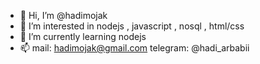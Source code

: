 - 👋 Hi, I’m @hadimojak
- 👀 I’m interested in nodejs , javascript , nosql , html/css
- 🌱 I’m currently learning nodejs
- 📫 mail: hadimojak@gmail.com telegram: @hadi_arbabii

<!---
hadimojak/hadimojak is a ✨ special ✨ repository because its `README.md` (this file) appears on your GitHub profile.
You can click the Preview link to take a look at your changes.
--->
